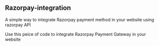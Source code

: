 ## Razorpay-integration
A simple way to integrate Razorpay payment method in your website using razorpay API

Use this peice of code to integrate Razorpay Payment Gateway in your website
